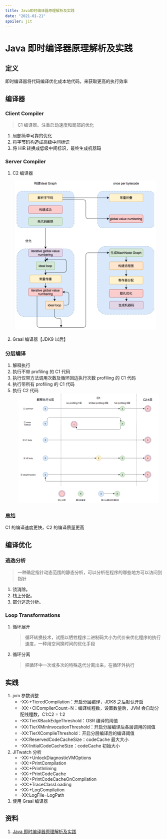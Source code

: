 ```yaml
---
title: Java即时编译器原理解析及实践
date: "2021-01-21"
spoiler: jit
---
```


# Java 即时编译器原理解析及实践

## 定义

即时编译器将代码编译优化成本地代码，来获取更高的执行效率

## 编译器

### Client Compiler

> C1 编译器。注重启动速度和局部的优化

1. 局部简单可靠的优化
2. 将字节码构造成高级中间标识
3. 将 HIR 转换成低级中间标识，最终生成机器码

### Server Compiler

1. C2 编译器

![image](./c2.png)

2. Graal 编译器【JDK9 以后】

### 分层编译

1. 解释执行
2. 执行不带 profiling 的 C1 代码
3. 执行仅带方法调用次数及循环回边执行次数 profiling 的 C1 代码
4. 执行带所有 profiling 的 C1 代码
5. 执行 C2 代码
   ![image](./seprate.png)

### 总结

C1 的编译速度更快，C2 的编译质量更高

## 编译优化

### 逃逸分析

> 一种确定指针动态范围的静态分析，可以分析在程序的哪些地方可以访问到指针

1. 锁消除。
2. 栈上分配。
3. 部分逃逸分析。

### Loop Transformations

1. 循环展开
   > 循环转换技术，试图以牺牲程序二进制码大小为代价来优化程序的执行速度，一种用空间换时间的优化手段
2. 循环分离
   > 把循环中一次或多次的特殊迭代分离出来，在循环外执行

## 实践

1. jvm 参数调整
   - -XX:+TieredCompilation：开启分层编译，JDK8 之后默认开启
   - -XX:+CICompilerCount=N：编译线程数，设置数量后，JVM 会自动分配线程数，C1:C2 = 1:2
   - -XX:TierXBackEdgeThreshold：OSR 编译的阈值
   - -XX:TierXMinInvocationThreshold：开启分层编译后各层调用的阈值
   - -XX:TierXCompileThreshold：开启分层编译后的编译阈值
   - -XX:ReservedCodeCacheSize：codeCache 最大大小
   - -XX:InitialCodeCacheSize：codeCache 初始大小
2. JITwatch 分析
   - -XX:+UnlockDiagnosticVMOptions
   - -XX:+PrintCompilation
   - -XX:+PrintInlining
   - -XX:+PrintCodeCache
   - -XX:+PrintCodeCacheOnCompilation
   - -XX:+TraceClassLoading
   - -XX:+LogCompilation
   - -XX:LogFile=LogPath
3. 使用 Graal 编译器

## 资料

1. [Java 即时编译器原理解析及实践](https://tech.meituan.com/2020/10/22/java-jit-practice-in-meituan.html)
